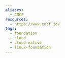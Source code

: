 ```yaml
---
aliases:
  - CNCF
resources:
  - https://www.cncf.io/
tags:
  - foundation
  - cloud
  - cloud-native
  - linux-foundation
---
```

